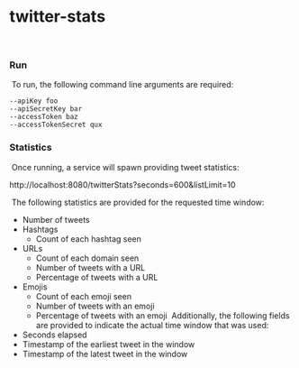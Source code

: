 # twitter-stats
​
### Run
​
To run, the following command line arguments are required:
```
--apiKey foo 
--apiSecretKey bar 
--accessToken baz 
--accessTokenSecret qux
```

### Statistics
​
Once running, a service will spawn providing tweet statistics:
​

http://localhost:8080/twitterStats?seconds=600&listLimit=10

​
The following statistics are provided for the requested time window:
​
* Number of tweets 
* Hashtags
  * Count of each hashtag seen
* URLs
  * Count of each domain seen
  * Number of tweets with a URL
  * Percentage of  tweets with a URL
* Emojis
  * Count of each emoji seen
  * Number of tweets with an emoji
  * Percentage of tweets with an emoji
​
Additionally, the following fields are provided to indicate the actual time window that was used:
* Seconds elapsed
* Timestamp of the earliest tweet in the window
* Timestamp of the latest tweet in the window
